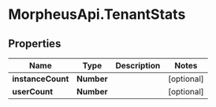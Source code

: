 # MorpheusApi.TenantStats

## Properties

Name | Type | Description | Notes
------------ | ------------- | ------------- | -------------
**instanceCount** | **Number** |  | [optional] 
**userCount** | **Number** |  | [optional] 


